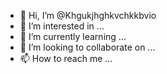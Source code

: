 - 👋 Hi, I’m @Khgukjhghkvchkkbvio
- 👀 I’m interested in ...
- 🌱 I’m currently learning ...
- 💞️ I’m looking to collaborate on ...
- 📫 How to reach me ...

<!---
Khgukjhghkvchkkbvio/Khgukjhghkvchkkbvio is a ✨ special ✨ repository because its `README.md` (this file) appears on your GitHub profile.
You can click the Preview link to take a look at your changes.
--->
